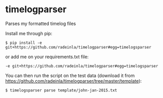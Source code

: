 timelogparser
=============

Parses my formatted timelog files

Install me through pip:
```
$ pip install -e git+https://github.com/radeinla/timelogparser#egg=timelogsparser
```

or add me on your requirements.txt file:
```
-e git+https://github.com/radeinla/timelogparser#egg=timelogsparser
```

You can then run the script on the test data (download it from https://github.com/radeinla/timelogparser/tree/master/template):
```
$ timelogsparser parse template/john-jan-2015.txt
```
